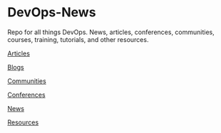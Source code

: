 # DevOps-News

Repo for all things DevOps. News, articles, conferences, communities, courses, training, tutorials, and other resources.

[Articles]()

[Blogs]()

[Communities](https://github.com/Cloud-repos/DevOps-News/tree/main/Communities)

[Conferences](https://github.com/Cloud-repos/DevOps-News/tree/main/Conferences)

[News]()

[Resources]()
